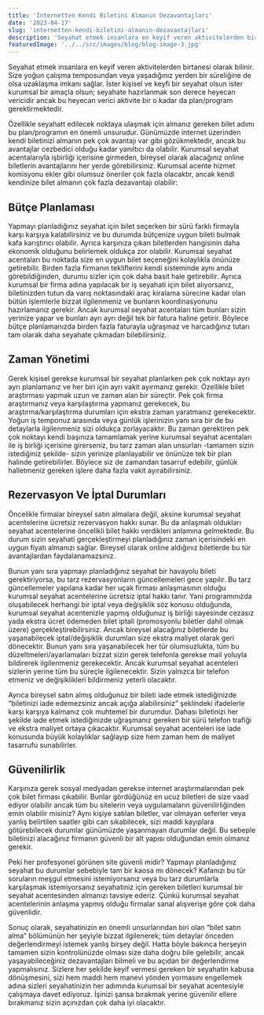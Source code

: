 ```yaml
---
title: 'İnternetten Kendi Biletini Almanın Dezavantajları'
date: '2023-04-17'
slug: 'internetten-kendi-biletini-almanin-dezavantajlari'
description: 'Seyahat etmek insanlara en keyif veren aktivitelerden birtanesi olarak bilinir. Size yoğun çalışma temposundan veya yaşadığınız yerden bir süreliğine de olsa uzaklaşma imkanı sağlar. İster kişisel ve keyfi bir seyahat olsun ister kurumsal bir amaçla olsun; seyahate hazırlanmak son derece heyecan vericidir ancak bu heyecan verici aktivite bir o kadar da plan/program gerektirmektedir. '
featuredImage: '../../src/images/blog/blog-image-3.jpg'
---
```


Seyahat etmek insanlara en keyif veren aktivitelerden birtanesi olarak bilinir. Size yoğun çalışma temposundan veya yaşadığınız yerden bir süreliğine de olsa uzaklaşma imkanı sağlar. İster kişisel ve keyfi bir seyahat olsun ister kurumsal bir amaçla olsun; seyahate hazırlanmak son derece heyecan vericidir ancak bu heyecan verici aktivite bir o kadar da plan/program gerektirmektedir. 

Özellikle seyahatt edilecek noktaya ulaşmak için almanız gereken bilet adımı bu plan/programın en önemli unsurudur. Günümüzde internet üzerinden kendi biletinizi almanın pek çok avantajı var gibi gözükmektedir, ancak bu avantajlar cezbedici olduğu kadar yanıltıcı da olabilir. Kurumsal seyahat acentalarıyla işbirliği içerisine girmeden, bireysel olarak alacağınız online biletlerin avantajlarını her yerde görebilirsiniz. Kurumsal acente hizmet komisyonu ekler gibi olumsuz öneriler çok fazla olacaktır, ancak kendi kendinize bilet almanın çok fazla dezavantajı olabilir:

## Bütçe Planlaması
Yapmayı planladığınız seyahat için bilet seçerken bir sürü farklı firmayla karşı karşıya kalabilirsiniz ve bu durumda bütçenize uygun bileti bulmak kafa karıştırıcı olabilir. Ayrıca karşınıza çıkan biletlerden hangisinin daha ekonomik olduğunu belirlemek oldukça zor olabilir. Kurumsal seyahat acentaları bu noktada size en uygun bilet seçeneğini kolaylıkla önünüze getirebilir. Birden fazla firmanın tekliflerini kendi sisteminde aynı anda görebildiğinden, durumu sizler için çok daha basit hale getirebilir. Ayrıca kurumsal bir firma adına yapılacak bir iş seyahati için bilet alıyorsanız, biletinizden tutun da varış noktasındaki araç kiralama sürecine kadar olan bütün işlemlerle bizzat ilgilenmeniz ve bunların koordinasyonunu hazırlamanız gerekir. Ancak kurumsal seyahat acentaları tüm bunları sizin yerinize yapar ve bunları ayrı ayrı değil tek bir fatura haline getirir. Böylece bütçe planlamanızda birden fazla faturayla uğraşmaz ve harcadığınız tutarı tam olarak daha seyahate çıkmadan bilebilirsiniz.

## Zaman Yönetimi
Gerek kişisel gerekse kurumsal bir seyahat planlarken pek çok noktayı ayrı ayrı planlamanız ve her biri için ayrı vakit ayırmanız gerekir. Özellikle bilet araştırması yapmak uzun ve zaman alan bir süreçtir. Pek çok firma araştırmanız veya karşılaştırma yapmanız gerekecek, bu araştırma/karşılaştırma durumları için ekstra zaman yaratmanız gerekecektir. Yoğun iş temponuz arasında veya günlük işlerinizin yanı sıra bir de bu detaylarla ilgilenmeniz sizi oldukça zorlayacaktır. Bu zaman gerektiren pek çok noktayı kendi başınıza tamamlamak yerine kurumsal seyahat acentaları ile iş birliği içerisine girerseniz, bu tarz zaman alan unsurları -tamamen sizin istediğiniz şekilde- sizin yerinize planlayabilir ve önünüze tek bir plan halinde getirebilirler. Böylece siz de zamandan tasarruf edebilir, günlük halletmeniz gereken işlere daha fazla vakit ayırabilirsiniz. 

## Rezervasyon Ve İptal Durumları
Öncelikle firmalar bireysel satın almalara değil, aksine kurumsal seyahat acentelerine ücretsiz rezervasyon hakkı sunar. Bu da anlaşmalı oldukları seyahat acentelerine öncelikli bilet hakkı verdikleri anlamına gelmektedir. Bu durum sizin seyahati gerçekleştirmeyi planladığınız zaman içerisindeki en uygun fiyatı almanızı sağlar. Bireysel olarak online aldığınız biletlerde bu tür avantajlardan faydalanamazsınız. 

Bunun yanı sıra yapmayı planladığınız seyahat bir havayolu bileti gerektiriyorsa, bu tarz rezervasyonların güncellemeleri gece yapılır. Bu tarz güncellemeler yapılana kadar her uçak firması anlaşmasının olduğu kurumsal seyahat acentelerine ücretsiz iptal hakkı tanır. Yani programınızda oluşabilecek herhangi bir iptal veya değişiklik söz konusu olduğunda, kurumsal seyahat acentenizle yapmış olduğunuz iş birliği sayesinde cezasız yada ekstra ücret ödemeden bilet iptali (promosyonlu biletler dahil olmak üzere) gerçekleştirebilirsiniz. Ancak bireysel alacağınız biletlerde bu yaşanabilecek iptal/değişiklik durumları size ekstra maliyet olarak geri dönecektir. Bunun yanı sıra yaşanabilecek her tür olumsuzlukta, tüm bu düzeltmeleri/ayarlamaları bizzat sizin gerek telefonla gerekse mail yoluyla bildirerek ilgilenmeniz gerekecektir. Ancak kurumsal seyahat acenteleri sizlerin yerine tüm bu süreçle ilgilenecektir. Sizin yalnızca bir telefon etmeniz ve değişiklikleri bildirmeniz yeterli olacaktır.

Ayrıca bireysel satın almış olduğunuz bir bileti iade etmek istediğinizde “biletinizi iade edemezsiniz ancak açığa alabilirsiniz” şeklindeki ifadelerle karşı karşıya kalmanız çok muhtemel bir durumdur. Dahası biletinizi her şekilde iade etmek istediğinizde uğraşmanız gereken bir sürü telefon trafiği ve ekstra maliyet ortaya çıkacaktır. Kurumsal seyahat acenteleri ise iade konusunda büyük kolaylıklar sağlayıp size hem zaman hem de maliyet tasarrufu sunabilirler. 

## Güvenilirlik
Karşınıza gerek sosyal medyadan gerekse internet araştırmalarından pek çok bilet firması çıkabilir. Bunlar gördüğünüz en ucuz biletleri de size vaad ediyor olabilir ancak tüm bu sitelerin veya uygulamaların güvenilirliğinden emin olabilir misiniz? Aynı kişiye satılan biletler, var olmayan seferler veya yanlış belirtilen saatler gibi can sıkabilecek, sizi maddi kayıplara götürebilecek durumlar günümüzde yaşanmayan durumlar değil. Bu sebeple biletinizi alacağınız firmanın güvenli bir alt yapısı olduğundan emin olmanız gerekir. 

Peki her profesyonel görünen site güvenli midir? Yapmayı planladığınız seyahat bu durumlar sebebiyle tam bir kaosa mı dönecek? Kafanızı bu tür soruların meşgul etmesini istemiyorsanız veya bu tarz durumlarla karşılaşmak istemiyorsanız seyahatiniz için gereken biletleri kurumsal bir seyahat acentesinden almanızı tavsiye ederiz. Çünkü kurumsal seyahat acentelerinin anlaşma yapmış olduğu firmalar sanal alışverişe göre çok daha güvenlidir.

Sonuç olarak, seyahatinizin en önemli unsurlarından biri olan “bilet satın alma” bölümünün her şeyiyle bizzat ilgilenerek; tüm detaylar önceden değerlendirmeyi istemek yanlış birşey değil. Hatta böyle bakınca herşeyin tamamen sizin kontrolünüzde olması size daha doğru bile gelebilir, ancak yaşayabileceğiniz dezavantajları bilmeli ve bu açıdan bir değerlendirme yapmalısınız. Sizlere her şekilde keyif vermesi gereken bir seyahatin kabusa dönüşmesini, sizi hem maddi hem manevi yönden yormasını engellemek adına sizleri seyahatinizin her adımında kurumsal bir seyahat acentesiyle çalışmaya davet ediyoruz. İşinizi şansa bırakmak yerine güvenilir ellere bırakmanız sizin açınızdan çok daha iyi olacaktır. 